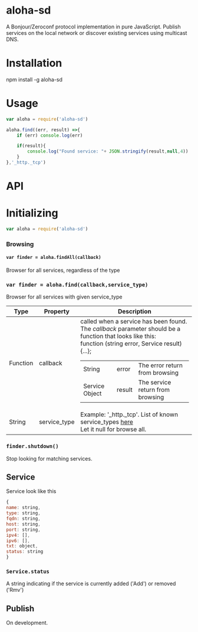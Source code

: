 # aloha-sd
A Bonjour/Zeroconf protocol implementation in pure JavaScript. Publish services on the local network or discover existing services using multicast DNS.

# Installation
npm install -g aloha-sd

# Usage
```js
var aloha = require('aloha-sd')

aloha.find((err, result) =>{
    if (err) console.log(err)

    if(result){
        console.log("Found service: "+ JSON.stringify(result,null,4))
    }
},'_http._tcp')
```

# API
# Initializing
```js
var aloha = require('aloha-sd')
```

### Browsing
#### `var finder = aloha.findAll(callback)`
Browser for all services, regardless of the type

### `var finder = aloha.find(callback,service_type)`
Browser for all services with given service_type


| Type | Property | Description |
| --- | --- | --- |
| Function | callback | called when a service has been found.</br>The *callback* parameter should be a function that looks like this:</br>function (string error, Service result){...};</br><table><tr><td>String</td><td>error</td><td>The error return from browsing</td></tr><tr><td>Service Object</td><td>result</td><td>The service return from browsing</td></tr></table> |
| String | service_type | Example: '_http._tcp'. List of known service_types [here](https://github.com/cuongurus/Zeroconf-for-Chrome/blob/master/test/browser/service-types.js)</br>Let it null for browse all. |

### `finder.shutdown()`
Stop looking for matching services.

## Service
Service look like this
```js
{
name: string,
type: string,
fqdn: string,
host: string,
port: string,
ipv4: [],
ipv6: [],
txt: object,
status: string
}
```

### `Service.status`
A string indicating if the service is currently added ('Add') or removed ('Rmv')

## Publish
On development.